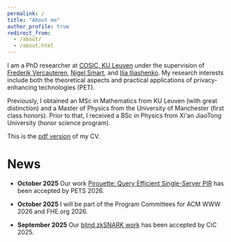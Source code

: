 ```yaml
---
permalink: /
title: "About me"
author_profile: true
redirect_from: 
  - /about/
  - /about.html
---
```


I am a PhD researcher at [COSIC, KU Leuven](https://www.esat.kuleuven.be/cosic/) under the supervision of 
[Frederik Vercauteren](https://scholar.google.com/citations?user=pYTEVIEAAAAJ&hl=en), [Nigel Smart](https://nigelsmart.github.io/), and [Ilia Iliashenko](https://iliailia.github.io/). My research interests include 
both the theoretical aspects and practical applications of privacy-enhancing technologies (PET).

Previously, I obtained an MSc in Mathematics from KU Leuven (with great distinction) and a Master of Physics from the University of Manchester 
(first class honors). Prior to that, I received a BSc in Physics from Xi'an JiaoTong University (honor science program).  

This is the [pdf version](/files/resume.pdf) of my CV.

News
======
 - **October 2025** Our work [Pirouette: Query Efficient Single-Server PIR](https://eprint.iacr.org/2025/680) has been accepted by PETS 2026.
 
 - **October 2025** I will be part of the Program Committees for ACM WWW 2026 and FHE.org 2026.

 - **September 2025** Our [blind zkSNARK work](https://eprint.iacr.org/2024/1684) has been accepted by CiC 2025.

